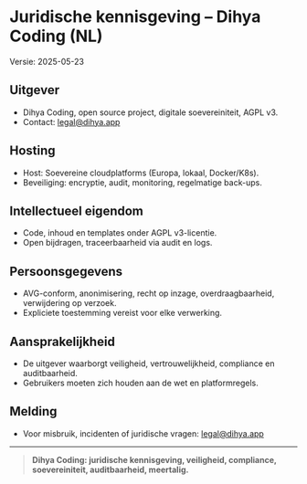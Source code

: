# Juridische kennisgeving – Dihya Coding (NL)

Versie: 2025-05-23

## Uitgever
- Dihya Coding, open source project, digitale soevereiniteit, AGPL v3.
- Contact: legal@dihya.app

## Hosting
- Host: Soevereine cloudplatforms (Europa, lokaal, Docker/K8s).
- Beveiliging: encryptie, audit, monitoring, regelmatige back-ups.

## Intellectueel eigendom
- Code, inhoud en templates onder AGPL v3-licentie.
- Open bijdragen, traceerbaarheid via audit en logs.

## Persoonsgegevens
- AVG-conform, anonimisering, recht op inzage, overdraagbaarheid, verwijdering op verzoek.
- Expliciete toestemming vereist voor elke verwerking.

## Aansprakelijkheid
- De uitgever waarborgt veiligheid, vertrouwelijkheid, compliance en auditbaarheid.
- Gebruikers moeten zich houden aan de wet en platformregels.

## Melding
- Voor misbruik, incidenten of juridische vragen: legal@dihya.app

---

> **Dihya Coding: juridische kennisgeving, veiligheid, compliance, soevereiniteit, auditbaarheid, meertalig.**
